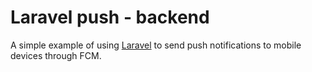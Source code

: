 # Laravel push - backend

A simple example of using [Laravel](https://laravel.com/) to send push notifications to mobile devices through FCM.

